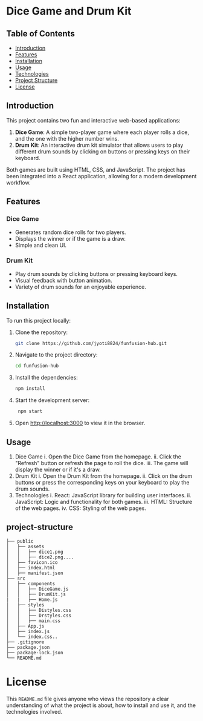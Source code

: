 # Dice Game and Drum Kit

## Table of Contents
- [Introduction](#introduction)
- [Features](#features)
- [Installation](#installation)
- [Usage](#usage)
- [Technologies](#technologies)
- [Project Structure](#project-structure)
- [License](#license)

## Introduction

This project contains two fun and interactive web-based applications:

1. **Dice Game**: A simple two-player game where each player rolls a dice, and the one with the higher number wins.
2. **Drum Kit**: An interactive drum kit simulator that allows users to play different drum sounds by clicking on buttons or pressing keys on their keyboard.

Both games are built using HTML, CSS, and JavaScript. The project has been integrated into a React application, allowing for a modern development workflow.

## Features

### Dice Game
- Generates random dice rolls for two players.
- Displays the winner or if the game is a draw.
- Simple and clean UI.

### Drum Kit
- Play drum sounds by clicking buttons or pressing keyboard keys.
- Visual feedback with button animation.
- Variety of drum sounds for an enjoyable experience.

## Installation

To run this project locally:

1. Clone the repository:

   ```bash
   git clone https://github.com/jyoti8824/funfusion-hub.git

2. Navigate to the project directory:

   ```bash
   cd funfusion-hub
   ```
3. Install the dependencies:

   ```bash
   npm install
   ```
4. Start the development server:

   ```bash
    npm start
    ```
5. Open [http://localhost:3000](http://localhost:3000) to view it in the browser.

## Usage

1. Dice Game
i. Open the Dice Game from the homepage.
ii. Click the "Refresh" button or refresh the page to roll the dice.
iii. The game will display the winner or if it's a draw.
2. Drum Kit
i. Open the Drum Kit from the homepage.
ii. Click on the drum buttons or press the corresponding keys on your keyboard to play the drum sounds.
3. Technologies
i.   React: JavaScript library for building user interfaces.
ii.  JavaScript: Logic and functionality for both games.
iii. HTML: Structure of the web pages.
iv.  CSS: Styling of the web pages.

## project-structure

```
├── public
│   ├── assets
│   │   ├── dice1.png
│   │   ├── dice2.png....
│   ├── favicon.ico
│   ├── index.html
│   ├── manifest.json
├── src
│   ├── components
│   │   ├── DiceGame.js
│   │   ├── DrumKit.js
|   |   ├── Home.js
│   ├── styles
│   │   ├── Distyles.css
│   │   ├── Drstyles.css
│   │   ├── main.css
│   ├── App.js
│   ├── index.js
│   └── index.css..
├── .gitignore
├── package.json
├── package-lock.json
└── README.md
```

# License

This `README.md` file gives anyone who views the repository a clear understanding of what the project is about, how to install and use it, and the technologies involved.